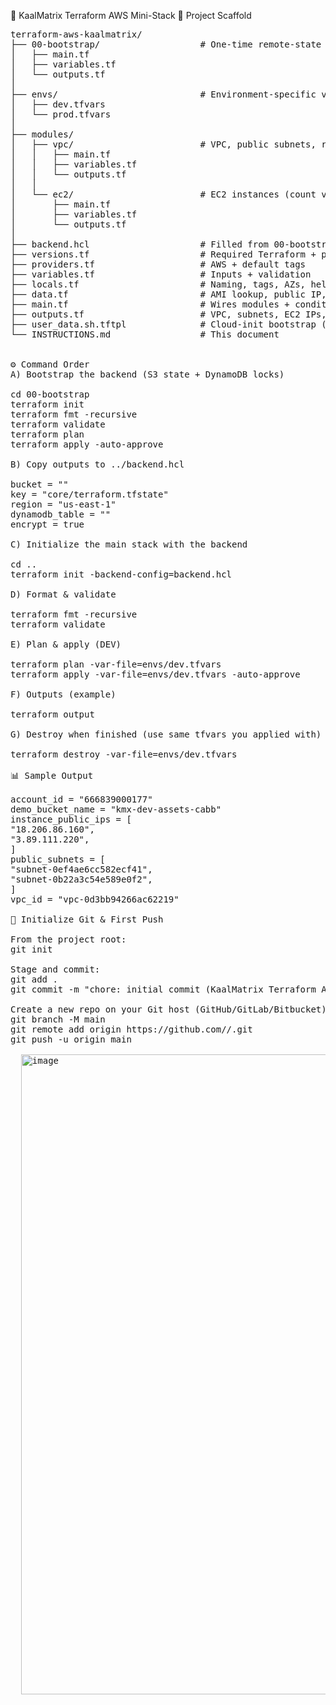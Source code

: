 🧩 KaalMatrix Terraform AWS Mini-Stack
📁 Project Scaffold
<pre>
terraform-aws-kaalmatrix/
├── 00-bootstrap/                   # One-time remote-state setup (S3 + DynamoDB)
│   ├── main.tf
│   ├── variables.tf
│   └── outputs.tf
│
├── envs/                           # Environment-specific variables (no workspaces needed)
│   ├── dev.tfvars
│   └── prod.tfvars
│
├── modules/
│   ├── vpc/                        # VPC, public subnets, route tables, SG
│   │   ├── main.tf
│   │   ├── variables.tf
│   │   └── outputs.tf
│   │
│   └── ec2/                        # EC2 instances (count via names), user_data
│       ├── main.tf
│       ├── variables.tf
│       └── outputs.tf
│
├── backend.hcl                     # Filled from 00-bootstrap outputs
├── versions.tf                     # Required Terraform + providers + backend type
├── providers.tf                    # AWS + default tags
├── variables.tf                    # Inputs + validation
├── locals.tf                       # Naming, tags, AZs, helpers
├── data.tf                         # AMI lookup, public IP, identity, AZs
├── main.tf                         # Wires modules + conditional S3 demo bucket
├── outputs.tf                      # VPC, subnets, EC2 IPs, optional bucket
├── user_data.sh.tftpl              # Cloud-init bootstrap (Nginx banner)
└── INSTRUCTIONS.md                 # This document


⚙️ Command Order
A) Bootstrap the backend (S3 state + DynamoDB locks)

cd 00-bootstrap
terraform init
terraform fmt -recursive
terraform validate
terraform plan
terraform apply -auto-approve

B) Copy outputs to ../backend.hcl

bucket = "<state_bucket from bootstrap>"
key = "core/terraform.tfstate"
region = "us-east-1"
dynamodb_table = "<lock_table from bootstrap>"
encrypt = true

C) Initialize the main stack with the backend

cd ..
terraform init -backend-config=backend.hcl

D) Format & validate

terraform fmt -recursive
terraform validate

E) Plan & apply (DEV)

terraform plan -var-file=envs/dev.tfvars
terraform apply -var-file=envs/dev.tfvars -auto-approve

F) Outputs (example)

terraform output

G) Destroy when finished (use same tfvars you applied with)

terraform destroy -var-file=envs/dev.tfvars

📊 Sample Output

account_id = "666839000177"
demo_bucket_name = "kmx-dev-assets-cabb"
instance_public_ips = [
"18.206.86.160",
"3.89.111.220",
]
public_subnets = [
"subnet-0ef4ae6cc582ecf41",
"subnet-0b22a3c54e589e0f2",
]
vpc_id = "vpc-0d3bb94266ac62219"

🧠 Initialize Git & First Push

From the project root:
git init

Stage and commit:
git add .
git commit -m "chore: initial commit (KaalMatrix Terraform AWS mini-stack)"

Create a new repo on your Git host (GitHub/GitLab/Bitbucket), then add the remote:
git branch -M main
git remote add origin https://github.com/<your-user>/<your-repo>.git
git push -u origin main

  <img width="1536" height="1024" alt="image" src="https://github.com/user-attachments/assets/e3f67f9d-6bdd-4a73-93c7-7c0ca70e6075" />
  

</pre>
